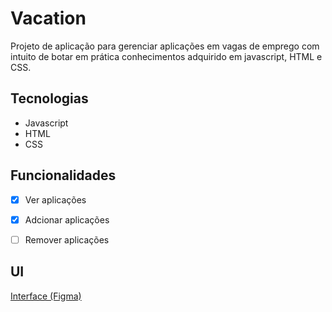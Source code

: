# Vacation
Projeto de aplicação para gerenciar aplicações em vagas de emprego com intuito de botar em prática conhecimentos adquirido em javascript, HTML e CSS.


## Tecnologias

* Javascript
* HTML
* CSS

## Funcionalidades

- [x] Ver aplicações
- [x] Adcionar aplicações  
- [ ] Remover aplicações



## UI

 [Interface (Figma)](https://www.figma.com/file/DORuM5ZAuRcnjrXsAe5viy/Vacation-Project?node-id=0%3A1)

 
